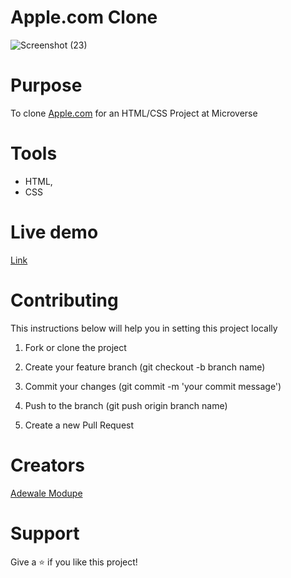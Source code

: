 # Apple.com Clone

![Screenshot (23)](https://user-images.githubusercontent.com/52670459/73436868-98991980-434b-11ea-9f37-9316321d137e.png)


# Purpose
To clone <a href="https://web.archive.org/web/20140301004610/http://www.apple.com/" target="blank">Apple.com</a> for an HTML/CSS Project at Microverse


# Tools 
- HTML,
- CSS


# Live demo
<a href="https://rawcdn.githack.com/Eshy10/Apple.com-Clone/6fcb54f536efdcd351552f7afc4a5ba5170188d8/index.html">Link</a>


# Contributing
This instructions below will help you in setting this project locally

1. Fork or clone the project

2. Create your feature branch (git checkout -b branch name)

3. Commit your changes (git commit -m 'your commit message')

4. Push to the branch (git push origin branch name)

5. Create a new Pull Request

# Creators
<a href="https://github.com/Eshy10">Adewale Modupe</a>

# Support
Give a ⭐️ if you like this project!






